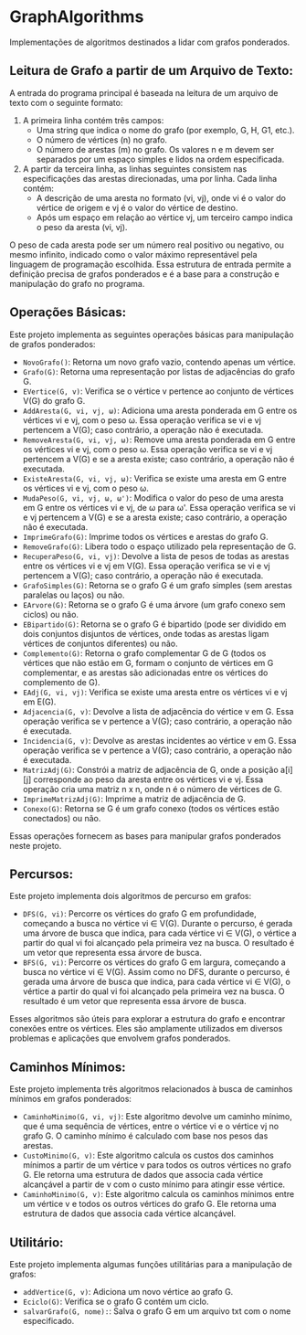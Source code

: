 # GraphAlgorithms

Implementações de algoritmos destinados a lidar com grafos ponderados.

## Leitura de Grafo a partir de um Arquivo de Texto:

A entrada do programa principal é baseada na leitura de um arquivo de texto com o seguinte formato:

1. A primeira linha contém três campos:
    - Uma string que indica o nome do grafo (por exemplo, G, H, G1, etc.).
    - O número de vértices (n) no grafo.
    - O número de arestas (m) no grafo.
    Os valores n e m devem ser separados por um espaço simples e lidos na ordem especificada.
2. A partir da terceira linha, as linhas seguintes consistem nas especificações das arestas direcionadas, uma por linha. Cada linha contém:
    - A descrição de uma aresta no formato (vi, vj), onde vi é o valor do vértice de origem e vj é o valor do vértice de destino.
    - Após um espaço em relação ao vértice vj, um terceiro campo indica o peso da aresta (vi, vj).

O peso de cada aresta pode ser um número real positivo ou negativo, ou mesmo infinito, indicado como o valor máximo representável pela linguagem de programação escolhida. Essa estrutura de entrada permite a definição precisa de grafos ponderados e é a base para a construção e manipulação do grafo no programa.

## Operações Básicas:

Este projeto implementa as seguintes operações básicas para manipulação de grafos ponderados:

- `NovoGrafo()`: Retorna um novo grafo vazio, contendo apenas um vértice.
- `Grafo(G)`: Retorna uma representação por listas de adjacências do grafo G.
- `EVertice(G, v)`: Verifica se o vértice v pertence ao conjunto de vértices V(G) do grafo G.
- `AddAresta(G, vi, vj, ω)`: Adiciona uma aresta ponderada em G entre os vértices vi e vj, com o peso ω. Essa operação verifica se vi e vj pertencem a V(G); caso contrário, a operação não é executada.
- `RemoveAresta(G, vi, vj, ω)`: Remove uma aresta ponderada em G entre os vértices vi e vj, com o peso ω. Essa operação verifica se vi e vj pertencem a V(G) e se a aresta existe; caso contrário, a operação não é executada.
- `ExisteAresta(G, vi, vj, ω)`: Verifica se existe uma aresta em G entre os vértices vi e vj, com o peso ω.
- `MudaPeso(G, vi, vj, ω, ω')`: Modifica o valor do peso de uma aresta em G entre os vértices vi e vj, de ω para ω'. Essa operação verifica se vi e vj pertencem a V(G) e se a aresta existe; caso contrário, a operação não é executada.
- `ImprimeGrafo(G)`: Imprime todos os vértices e arestas do grafo G.
- `RemoveGrafo(G)`: Libera todo o espaço utilizado pela representação de G.
- `RecuperaPeso(G, vi, vj)`: Devolve a lista de pesos de todas as arestas entre os vértices vi e vj em V(G). Essa operação verifica se vi e vj pertencem a V(G); caso contrário, a operação não é executada.
- `GrafoSimples(G)`: Retorna se o grafo G é um grafo simples (sem arestas paralelas ou laços) ou não.
- `EArvore(G)`: Retorna se o grafo G é uma árvore (um grafo conexo sem ciclos) ou não.
- `EBipartido(G)`: Retorna se o grafo G é bipartido (pode ser dividido em dois conjuntos disjuntos de vértices, onde todas as arestas ligam vértices de conjuntos diferentes) ou não.
- `Complemento(G)`: Retorna o grafo complementar G de G (todos os vértices que não estão em G, formam o conjunto de vértices em G complementar, e as arestas são adicionadas entre os vértices do complemento de G).
- `EAdj(G, vi, vj)`: Verifica se existe uma aresta entre os vértices vi e vj em E(G).
- `Adjacencia(G, v)`: Devolve a lista de adjacência do vértice v em G. Essa operação verifica se v pertence a V(G); caso contrário, a operação não é executada.
- `Incidencia(G, v)`: Devolve as arestas incidentes ao vértice v em G. Essa operação verifica se v pertence a V(G); caso contrário, a operação não é executada.
- `MatrizAdj(G)`: Constrói a matriz de adjacência de G, onde a posição a[i][j] corresponde ao peso da aresta entre os vértices vi e vj. Essa operação cria uma matriz n x n, onde n é o número de vértices de G.
- `ImprimeMatrizAdj(G)`: Imprime a matriz de adjacência de G.
- `Conexo(G)`: Retorna se G é um grafo conexo (todos os vértices estão conectados) ou não.

Essas operações fornecem as bases para manipular grafos ponderados neste projeto.

## Percursos:

Este projeto implementa dois algoritmos de percurso em grafos:

- `DFS(G, vi)`: Percorre os vértices do grafo G em profundidade, começando a busca no vértice vi ∈ V(G). Durante o percurso, é gerada uma árvore de busca que indica, para cada vértice vi ∈ V(G), o vértice a partir do qual vi foi alcançado pela primeira vez na busca. O resultado é um vetor que representa essa árvore de busca.
- `BFS(G, vi)`: Percorre os vértices do grafo G em largura, começando a busca no vértice vi ∈ V(G). Assim como no DFS, durante o percurso, é gerada uma árvore de busca que indica, para cada vértice vi ∈ V(G), o vértice a partir do qual vi foi alcançado pela primeira vez na busca. O resultado é um vetor que representa essa árvore de busca.

Esses algoritmos são úteis para explorar a estrutura do grafo e encontrar conexões entre os vértices. Eles são amplamente utilizados em diversos problemas e aplicações que envolvem grafos ponderados.

## Caminhos Mínimos:

Este projeto implementa três algoritmos relacionados à busca de caminhos mínimos em grafos ponderados:

- `CaminhoMinimo(G, vi, vj)`: Este algoritmo devolve um caminho mínimo, que é uma sequência de vértices, entre o vértice vi e o vértice vj no grafo G. O caminho mínimo é calculado com base nos pesos das arestas.
- `CustoMinimo(G, v)`: Este algoritmo calcula os custos dos caminhos mínimos a partir de um vértice v para todos os outros vértices no grafo G. Ele retorna uma estrutura de dados que associa cada vértice alcançável a partir de v com o custo mínimo para atingir esse vértice.
- `CaminhoMinimo(G, v)`: Este algoritmo calcula os caminhos mínimos entre um vértice v e todos os outros vértices do grafo G. Ele retorna uma estrutura de dados que associa cada vértice alcançável.

## Utilitário:

Este projeto implementa algumas funções utilitárias para a manipulação de grafos:

- `addVertice(G, v)`: Adiciona um novo vértice ao grafo G.
- `Eciclo(G)`: Verifica se o grafo G contém um ciclo.
- `salvarGrafo(G, nome):`: Salva o grafo G em um arquivo txt com o nome especificado.